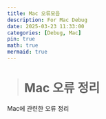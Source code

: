 ```yaml
---
title: Mac 오류모음
description: For Mac Debug
date: 2025-03-23 11:33:00
categories: [Debug, Mac]
pin: true
math: true
mermaid: true
---
```

># Mac 오류 정리
Mac에 관련한 오류 정리

